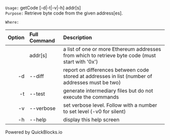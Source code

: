 
`Usage:`    getCode [-d|-t|-v|-h] addr[s]  
`Purpose:`  Retrieve byte code from the given address[es].
             
`Where:`  

| Option | Full Command | Description |
| -------: | :------- | :------- |
|  | addr[s] | a list of one or more Ethereum addresses from which to retrieve byte code (must start with '0x') |
| -d | --diff | report on differences between code stored at addresses in list (number of addresses must be two) |
| -t | --test | generate intermediary files but do not execute the commands |
| -v | --verbose | set verbose level. Follow with a number to set level (-v0 for silent) |
| -h | --help | display this help screen |

  Powered by QuickBlocks.io

